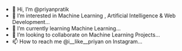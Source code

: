 - 👋 Hi, I’m @priyanpratik
- 👀 I’m interested in Machine Learning , Artificial Intelligence & Web Development...
- 🌱 I’m currently learning Machine Learning...
- 💞️ I’m looking to collaborate on Machine Learning Projects...
- 📫 How to reach me @i__like__priyan on Instagram...

<!---
priyanpratik/priyanpratik is a ✨ special ✨ repository because its `README.md` (this file) appears on your GitHub profile.
You can click the Preview link to take a look at your changes.
--->
